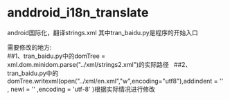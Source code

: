 # anddroid_i18n_translate
android国际化，翻译strings.xml
其中tran_baidu.py是程序的开始入口

需要修改的地方:  
##1、tran_baidu.py中的domTree = xml.dom.minidom.parse("../xml/strings2.xml")的实际路径  
##2、tran_baidu.py中的domTree.writexml(open("../xml/en.xml","w",encoding="utf8"),addindent = '' , newl = '' ,encoding = 'utf-8' )根据实际情况进行修改

